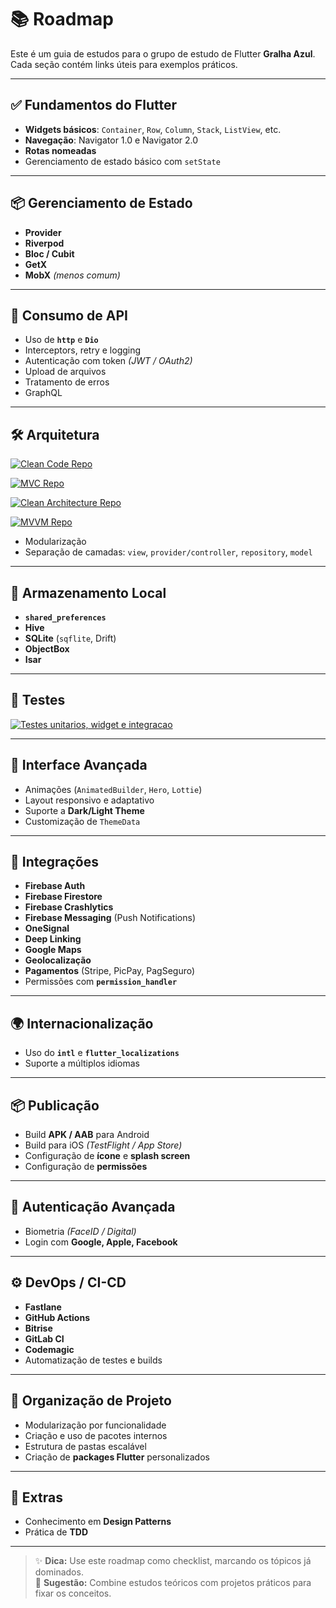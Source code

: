 # 📚 Roadmap

Este é um guia de estudos para o grupo de estudo de Flutter **Gralha Azul**.  
Cada seção contém links úteis para exemplos práticos.

---

## ✅ Fundamentos do Flutter
- **Widgets básicos**: `Container`, `Row`, `Column`, `Stack`, `ListView`, etc.
- **Navegação**: Navigator 1.0 e Navigator 2.0
- **Rotas nomeadas**
- Gerenciamento de estado básico com `setState`

---

## 📦 Gerenciamento de Estado
- **Provider**
- **Riverpod**
- **Bloc / Cubit**
- **GetX**
- **MobX** *(menos comum)*

---

## 🔗 Consumo de API
- Uso de **`http`** e **`Dio`**
- Interceptors, retry e logging
- Autenticação com token *(JWT / OAuth2)*
- Upload de arquivos
- Tratamento de erros
- GraphQL

---

## 🛠️ Arquitetura

<p>
  <a href="https://github.com/schanoski/clean_code_flutter">
    <img src="https://img.shields.io/badge/Clean%20Code-View%20Repo-blue?style=for-the-badge&logo=github" alt="Clean Code Repo" />
  </a>
</p>
<p>
  <a href="https://github.com/schanoski/arquitetura-mvc-flutter">
    <img src="https://img.shields.io/badge/MVC-View%20Repo-green?style=for-the-badge&logo=github" alt="MVC Repo" />
  </a>
</p>
<p>
  <a href="https://github.com/schanoski/Arquitetura-Limpa-Flutter">
    <img src="https://img.shields.io/badge/Clean%20Architecture-View%20Repo-purple?style=for-the-badge&logo=github" alt="Clean Architecture Repo" />
  </a>
</p>
<p>
  <a href="https://github.com/andershow09/mvvm-arch-flutter">
    <img src="https://img.shields.io/badge/MVVM-View%20Repo-orange?style=for-the-badge&logo=github" alt="MVVM Repo" />
  </a>
</p>

- Modularização  
- Separação de camadas: `view`, `provider/controller`, `repository`, `model`

---

## 💾 Armazenamento Local
- **`shared_preferences`**
- **Hive**
- **SQLite** (`sqflite`, Drift)
- **ObjectBox**
- **Isar**

---

## 🧪 Testes
<p>
  <a href="https://github.com/alexomantovani/automated_tests">
    <img src="https://img.shields.io/badge/Automated%20Tests-View%20Repo-red?style=for-the-badge&logo=github" alt="Testes unitarios, widget e integracao" />
  </a>
</p>

---

## 🎨 Interface Avançada
- Animações (`AnimatedBuilder`, `Hero`, `Lottie`)
- Layout responsivo e adaptativo
- Suporte a **Dark/Light Theme**
- Customização de `ThemeData`

---

## 📲 Integrações
- **Firebase Auth**
- **Firebase Firestore**
- **Firebase Crashlytics**
- **Firebase Messaging** (Push Notifications)
- **OneSignal**
- **Deep Linking**
- **Google Maps**
- **Geolocalização**
- **Pagamentos** (Stripe, PicPay, PagSeguro)
- Permissões com **`permission_handler`**

---

## 🌍 Internacionalização
- Uso do **`intl`** e **`flutter_localizations`**
- Suporte a múltiplos idiomas

---

## 📦 Publicação
- Build **APK / AAB** para Android
- Build para iOS *(TestFlight / App Store)*
- Configuração de **ícone** e **splash screen**
- Configuração de **permissões**

---

## 🔐 Autenticação Avançada
- Biometria *(FaceID / Digital)*
- Login com **Google, Apple, Facebook**

---

## ⚙️ DevOps / CI-CD
- **Fastlane**
- **GitHub Actions**
- **Bitrise**
- **GitLab CI**
- **Codemagic**
- Automatização de testes e builds

---

## 📁 Organização de Projeto
- Modularização por funcionalidade
- Criação e uso de pacotes internos
- Estrutura de pastas escalável
- Criação de **packages Flutter** personalizados

---

## 🧠 Extras
- Conhecimento em **Design Patterns**
- Prática de **TDD**

---

> ✨ **Dica:** Use este roadmap como checklist, marcando os tópicos já dominados.  
> 📌 **Sugestão:** Combine estudos teóricos com projetos práticos para fixar os conceitos.
